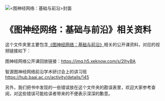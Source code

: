 ![<图神经网络：基础与前沿>封面](https://img10.360buyimg.com/n1/jfs/t1/166338/14/6070/549568/6022387fE105be4b3/aed4b2719cc172df.jpg)

# 《图神经网络：基础与前沿》相关资料
这个文件夹里主要包含[《图神经网络：基础与前沿》](https://item.jd.com/13104020.html)相关的公开课资料，对应的视频链接如下：

图神经网络公开课回放链接：https://jmq.h5.xeknow.com/s/2lhyBA

智源图神经网络前沿学术研讨会上的讲习班 https://hub.baai.ac.cn/activity/details/145

另外，我们把书中发现的一些错误放在这个文件夹的勘误表里，欢迎大家参考查阅，对这些错误可能给读者带来的不便表示深深的歉意。